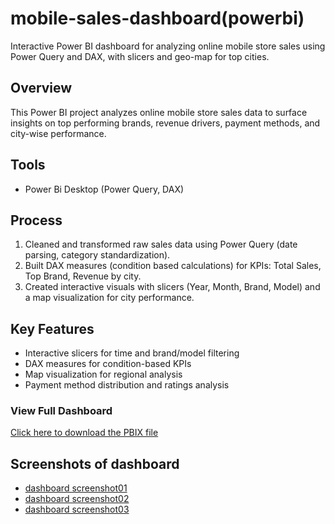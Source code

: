 # mobile-sales-dashboard(powerbi)
Interactive Power BI dashboard for analyzing online mobile store sales using Power Query and DAX, with slicers and geo-map for top cities.

## Overview
This Power BI project analyzes online mobile store sales data to surface insights on top performing brands, revenue drivers, payment methods, and city-wise performance.

## Tools
- Power Bi Desktop (Power Query, DAX)

## Process
1. Cleaned and transformed raw sales data using Power Query (date parsing, category standardization).
2. Built DAX measures (condition based calculations) for KPIs: Total Sales, Top Brand, Revenue by city.
3. Created interactive visuals with slicers (Year, Month, Brand, Model) and a map visualization for city performance.

## Key Features
- Interactive slicers for time and brand/model filtering
- DAX measures for condition-based KPIs
- Map visualization for regional analysis
- Payment method distribution and ratings analysis

### View Full Dashboard
[Click here to download the PBIX file](https://drive.google.com/file/d/1OJ9dmuzOO475fYsI75xRkZgvNQ0CfWUy/view?usp=drive_link)

## Screenshots of dashboard
- [dashboard screenshot01](mobile_sales_dashboard_screenshot.png)
- [dashboard screenshot02](mobile_sales_dashboard_screenshot.png)
- [dashboard screenshot03](mobile_sales_dashboard_screenshot2.png)
